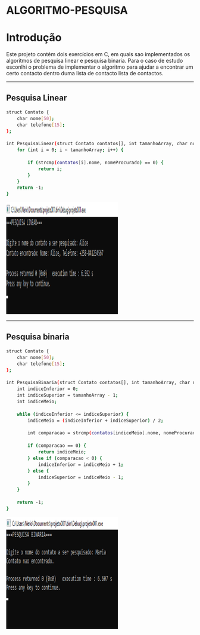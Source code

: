 # ALGORITMO-PESQUISA

# Introdução

Este projeto contém dois exercícios em C, em quais sao implementados os algoritmos de pesquisa linear e pesquisa binaria. Para o caso de estudo esconlhi o problema de implementar o algoritmo para ajudar a encontrar um certo contacto dentro duma lista de contacto lista de contactos.

---

## Pesquisa Linear

```bash
struct Contato {
    char nome[50];
    char telefone[15];
};

int PesquisaLinear(struct Contato contatos[], int tamanhoArray, char nomeProcurado[]) {
    for (int i = 0; i < tamanhoArray; i++) {

        if (strcmp(contatos[i].nome, nomeProcurado) == 0) {
            return i;
        }
    }
    return -1;
}
```
<img src="images\Screenshot (24).png" alt="Console" width="300" height="300">

---

## Pesquisa binaria

```bash
struct Contato {
    char nome[50];
    char telefone[15];
};

int PesquisaBinaria(struct Contato contatos[], int tamanhoArray, char nomeProcurado[]) {
    int indiceInferior = 0;
    int indiceSuperior = tamanhoArray - 1;
    int indiceMeio;

    while (indiceInferior <= indiceSuperior) {
        indiceMeio = (indiceInferior + indiceSuperior) / 2;

        int comparacao = strcmp(contatos[indiceMeio].nome, nomeProcurado);

        if (comparacao == 0) {
            return indiceMeio;
        } else if (comparacao < 0) {
            indiceInferior = indiceMeio + 1;
        } else {
            indiceSuperior = indiceMeio - 1;
        }
    }

    return -1;
}
```
<img src="images\Screenshot (25).png" alt="Console" width="300" height="300">
